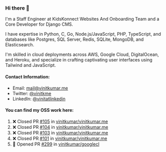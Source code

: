 ### Hi there 👋

I'm a Staff Engineer at KidsKonnect Websites And Onboarding Team and a Core Developer for Django CMS.

I have expertise in Python, C, Go, Node.js/JavaScript, PHP, TypeScript, and databases like Postgres, SQL Server, Redis, SQLite, MongoDB, and Elasticsearch. 

I'm skilled in cloud deployments across AWS, Google Cloud, DigitalOcean, and Heroku, and specialize in crafting captivating user interfaces using Tailwind and JavaScript. 

#### Contact Information:

- Email: <a href="mailto:mail@vinitkumar.me">mail@vinitkumar.me</a>
- Twitter: [@vinitkme](https://twitter.com/vinitkme)
- LinkedIn: [@vinitatlinkedin](https://www.linkedin.com/in/vinitatlinkedin/)  

#### You can find my OSS work here:

<!--START_SECTION:activity-->
1. ❌ Closed PR [#105](https://github.com/vinitkumar/vinitkumar.me/pull/105) in [vinitkumar/vinitkumar.me](https://github.com/vinitkumar/vinitkumar.me)
2. ❌ Closed PR [#104](https://github.com/vinitkumar/vinitkumar.me/pull/104) in [vinitkumar/vinitkumar.me](https://github.com/vinitkumar/vinitkumar.me)
3. ❌ Closed PR [#103](https://github.com/vinitkumar/vinitkumar.me/pull/103) in [vinitkumar/vinitkumar.me](https://github.com/vinitkumar/vinitkumar.me)
4. ❌ Closed PR [#101](https://github.com/vinitkumar/vinitkumar.me/pull/101) in [vinitkumar/vinitkumar.me](https://github.com/vinitkumar/vinitkumar.me)
5. 💪 Opened PR [#299](https://github.com/vinitkumar/googlecl/pull/299) in [vinitkumar/googlecl](https://github.com/vinitkumar/googlecl)
<!--END_SECTION:activity-->
